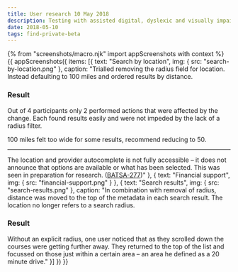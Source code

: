 ```yaml
---
title: User research 10 May 2018
description: Testing with assisted digital, dyslexic and visually impaired users.
date: 2018-05-10
tags: find-private-beta
---
```


<!-- markdownlint-disable MD024 -->
{% from "screenshots/macro.njk" import appScreenshots with context %}
{{ appScreenshots({
  items: [{
    text: "Search by location",
    img: { src: "search-by-location.png" },
    caption: "Trialled removing the radius field for location. Instead defaulting to 100 miles and ordered results by distance.

### Result

Out of 4 participants only 2 performed actions that were affected by the change. Each found results easily and were not impeded by the lack of a radius filter.

100 miles felt too wide for some results, recommend reducing to 50.

* * *

The location and provider autocomplete is not fully accessible – it does not announce that options are available or what has been selected. This was seen in preparation for research. ([BATSA-277](https://dfedigital.atlassian.net/browse/BATSA-277))"
  }, {
    text: "Financial support",
    img: { src: "financial-support.png" }
  }, {
    text: "Search results",
    img: { src: "search-results.png" },
    caption: "In combination with removal of radius, distance was moved to the top of the metadata in each search result. The location no longer refers to a search radius.

### Result

Without an explicit radius, one user noticed that as they scrolled down the courses were getting further away. They returned to the top of the list and focussed on those just within a certain area – an area he defined as a 20 minute drive."
  }]
}) }}
